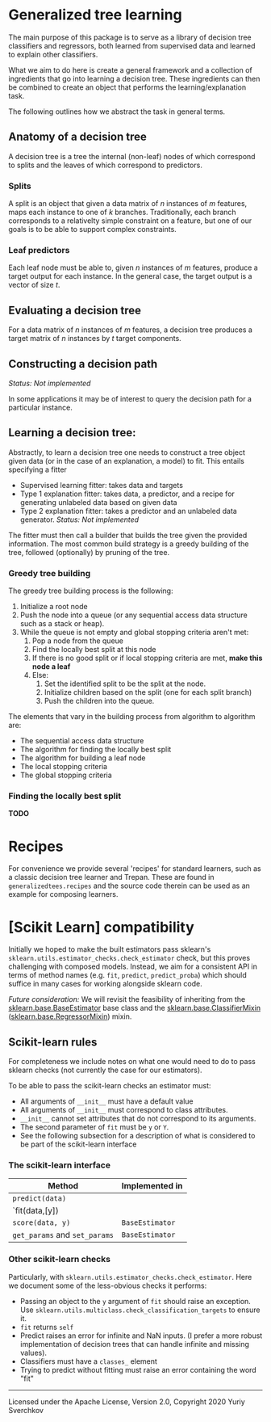 # Generalized tree learning

The main purpose of this package is to serve as a library of decision tree classifiers and
regressors, both learned from supervised data and learned to explain other classifiers.

What we aim to do here is create a general framework and a collection of ingredients that go
into learning a decision tree.
These ingredients can then be combined to create an object that performs the learning/explanation task.

The following outlines how we abstract the task in general terms.

## Anatomy of a decision tree

A decision tree is a tree the internal (non-leaf) nodes of which correspond to splits and the leaves
of which correspond to predictors.

### Splits

A split is an object that given a data matrix of $n$ instances of $m$ features, maps each instance to
one of $k$ branches.
Traditionally, each branch corresponds to a relativelty simple constraint on a feature, but one of our goals is to be able to support complex constraints.

### Leaf predictors

Each leaf node must be able to, given $n$ instances of $m$ features, produce a target output for each instance.
In the general case, the target output is a vector of size $t$.

## Evaluating a decision tree

For a data matrix of $n$ instances of $m$ features, a decision tree produces a target matrix of $n$ instances by $t$ target components. 

## Constructing a decision path

*Status: Not implemented*

In some applications it may be of interest to query the decision path for a particular instance.

## Learning a decision tree:

Abstractly, to learn a decision tree one needs to construct a tree object given data (or in the case of an explanation, a model) to fit.
This entails specifying a fitter

* Supervised learning fitter: takes data and targets
* Type 1 explanation fitter: takes data, a predictor, and a recipe for generating unlabeled data based on given data
* Type 2 explanation fitter: takes a predictor and an unlabeled data generator. *Status: Not implemented*

The fitter must then call a builder that builds the tree given the provided information.
The most common build strategy is a greedy building of the tree, followed (optionally) by pruning of the tree.

### Greedy tree building

The greedy tree building process is the following:

1. Initialize a root node
2. Push the node into a queue (or any sequential access data structure such as a stack or heap).
3. While the queue is not empty and global stopping criteria aren't met: 
    1. Pop a node from the queue
    2. Find the locally best split at this node
    3. If there is no good split or if local stopping criteria are met, **make this node a leaf**
    4. Else:
        1. Set the identified split to be the split at the node.
        2. Initialize children based on the split (one for each split branch)
        3. Push the children into the queue.

The elements that vary in the building process from algorithm to algorithm are:

* The sequential access data structure
* The algorithm for finding the locally best split
* The algorithm for building a leaf node
* The local stopping criteria
* The global stopping criteria

### Finding the locally best split

**TODO**

# Recipes

For convenience we provide several 'recipes' for standard learners, such as a classic decision tree learner and Trepan.
These are found in `generalizedtees.recipes` and the source code therein can be used as an example for composing learners.

# [Scikit Learn] compatibility

Initially we hoped to make the built estimators pass sklearn's `sklearn.utils.estimator_checks.check_estimator` check, but this proves challenging with composed models.
Instead, we aim for a consistent API in terms of method names (e.g. `fit`, `predict`, `predict_proba`) which should suffice in many cases for working alongside sklearn code.

*Future consideration:* We will revisit the feasibility of inheriting from the
[sklearn.base.BaseEstimator] base class and the [sklearn.base.ClassifierMixin] ([sklearn.base.RegressorMixin]) mixin.

## Scikit-learn rules

For completeness we include notes on what one would need to do to pass sklearn checks (not currently the case for our estimators).

To be able to pass the scikit-learn checks an estimator must:

 * All arguments of `__init__` must have a default value
 * All arguments of `__init__` must correspond to class attributes.
 * `__init__` cannot set attributes that do not correspond to its arguments.
 * The second parameter of `fit` must be `y` or `Y`.
 * See the following subsection for a description of what is considered to be part of the scikit-learn interface

### The scikit-learn interface

| Method | Implemented in |
| --- | --- |
| `predict(data)` | |
| `fit(data,[y]) | |
| `score(data, y)` | `BaseEstimator` |
| `get_params` and `set_params` | `BaseEstimator` |

### Other scikit-learn checks

Particularly, with `sklearn.utils.estimator_checks.check_estimator`.
Here we document some of the less-obvious checks it performs:

 * Passing an object to the `y` argument of `fit` should raise an exception.
 Use `sklearn.utils.multiclass.check_classification_targets` to ensure it.
 * `fit` returns `self`
 * Predict raises an error for infinite and NaN inputs. (I prefer a more robust implementation of decision trees that can handle infinite and missing values).
 * Classifiers must have a `classes_` element
 * Trying to predict without fitting must raise an error containing the word "fit"

---
Licensed under the Apache License, Version 2.0, Copyright 2020 Yuriy Sverchkov

[scikit-learn]: https://scikit-learn.org/stable/
[sklearn.base.BaseEstimator]: https://scikit-learn.org/stable/modules/generated/sklearn.base.BaseEstimator.html
[sklearn.base.ClassifierMixin]: https://scikit-learn.org/stable/modules/generated/sklearn.base.ClassifierMixin.html
[sklearn.base.RegressorMixin]: https://scikit-learn.org/stable/modules/generated/sklearn.base.RegressorMixin.html